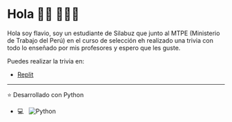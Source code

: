# Hola 👋🏾 👩🏾‍💻

Hola soy flavio, soy un estudiante de Silabuz que junto al MTPE (Ministerio de Trabajo del Perú) en el curso de selección eh realizado una trivia con todo lo enseñado por mis profesores y espero que les guste.

Puedes realizar la trivia en:

- [Replit](https://replit.com/@alvaradotuctod/Mi-trivia)

--- 
⭐ Desarrollado con Python
- 💻 &nbsp;
  ![Python](https://img.shields.io/badge/-Python-333333?style=flat&logo=python)